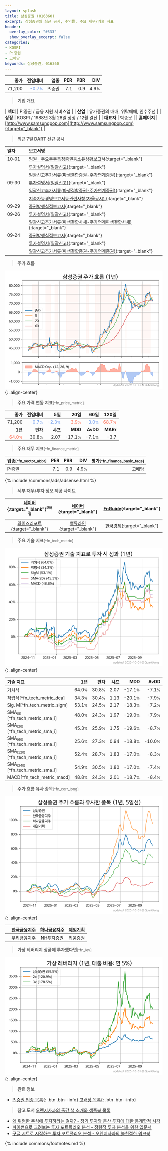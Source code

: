 ```yaml
---
layout: splash
title: 삼성증권 (016360)
excerpt: 삼성증권의 최근 공시, 수익률, 주요 재무/기술 지표
header:
  overlay_color: "#333"
  show_overlay_excerpt: false
categories:
- KOSPI
- P:증권
- 고배당
keywords: 삼성증권, 016360
---
```


| **종가** | **전일대비** | **업종** | **PER** | **PBR** | **DIV** |
| -------: | -----------: | -------: | ------: | ------: | ------: |
| 71,200 | <span style="color: cornflowerblue">-0.7<small>%</small></span> | P:증권 | 7.1 | 0.9 | 4.9<small>%</small> |

<!-- more -->


> **기업 개요**<a id="company"></a>

| <span style="white-space:nowrap;">**섹터**</span> | P:증권 / 금융 지원 서비스업 |
| <span style="white-space:nowrap;">**산업**</span> | 유가증권의 매매, 위탁매매, 인수주선 |
| <span style="white-space:nowrap;">**상장**</span> | KOSPI / 1988년 3월 28일 상장 / 12월 결산 |
| <span style="white-space:nowrap;">**대표자**</span> | 박종문 |
| <span style="white-space:nowrap;">**홈페이지**</span> | [http://www.samsungpop.com](http://www.samsungpop.com){:target="_blank"} |


> **최근 7일 DART 신규 공시**<a id="dart"></a>

| **일자** |      | **보고서명** |
| :------- | :--- | :----------- |
| 10&#x2011;01 | | [임원ㆍ주요주주특정증권등소유상황보고서](https://dart.fss.or.kr/dsaf001/main.do?rcpNo=20251001000368){:target="_blank"} |
|  | | [투자설명서(일괄신고)](https://dart.fss.or.kr/dsaf001/main.do?rcpNo=20251001000341){:target="_blank"} |
|  | | [일괄신고추가서류(파생결합증권-주가연계증권)](https://dart.fss.or.kr/dsaf001/main.do?rcpNo=20251001000161){:target="_blank"} |
| 09&#x2011;30 | | [투자설명서(일괄신고)](https://dart.fss.or.kr/dsaf001/main.do?rcpNo=20250930000178){:target="_blank"} |
|  | | [일괄신고추가서류(파생결합증권-주가연계증권)](https://dart.fss.or.kr/dsaf001/main.do?rcpNo=20250930000118){:target="_blank"} |
|  | | [지속가능경영보고서등관련사항(자율공시)              ](https://dart.fss.or.kr/dsaf001/main.do?rcpNo=20250930800059){:target="_blank"} |
| 09&#x2011;29 | | [증권발행실적보고서](https://dart.fss.or.kr/dsaf001/main.do?rcpNo=20250929000230){:target="_blank"} |
| 09&#x2011;26 | | [투자설명서(일괄신고)](https://dart.fss.or.kr/dsaf001/main.do?rcpNo=20250926000243){:target="_blank"} |
|  | | [일괄신고추가서류(파생결합사채-주가연계파생결합사채)](https://dart.fss.or.kr/dsaf001/main.do?rcpNo=20250926000081){:target="_blank"} |
| 09&#x2011;24 | | [증권발행실적보고서](https://dart.fss.or.kr/dsaf001/main.do?rcpNo=20250924000106){:target="_blank"} |
|  | | [투자설명서(일괄신고)](https://dart.fss.or.kr/dsaf001/main.do?rcpNo=20250924000037){:target="_blank"} |
|  | | [일괄신고추가서류(파생결합증권-주가연계증권)](https://dart.fss.or.kr/dsaf001/main.do?rcpNo=20250924000034){:target="_blank"} |


> **주가 흐름**<a id="price"></a>

![016360](/stock/images/016360.png){: .align-center}


> **주요 가격 변동 지표**<small>[^fn_price_metric]</small>

| **종가** | **전일대비** | **5일** | **20일** | **60일** | **120일** |
| -------: | -----------: | ------: | -------: | -------: | --------: |
| 71,200 | <span style="color: cornflowerblue">-0.7<small>%</small></span> | <span style="color: cornflowerblue">-2.3<small>%</small></span> | <span style="color: tomato">3.9<small>%</small></span> | <span style="color: cornflowerblue">-3.0<small>%</small></span> | <span style="color: tomato">68.7<small>%</small></span> |
| **1년** | **편차** | **샤프** | **MDD** | **AvDD** | **MARr** |
| <span style="color: tomato">64.0<small>%</small></span> | 30.8<small>%</small> | 2.07 | -17.1<small>%</small> | -7.1<small>%</small> | -3.7 |


> **주요 재무 지표**<small>[^fn_finance_metric]</small>

| **업종**<small>[^fn_sector_abbr]</small> | **PER** | **PBR** | **DIV** | **평가**<small>[^fn_finance_basic_tags]</small> |
| :--------------------------------------- | ------: | ------: | ------: | ----------------------------------------------: |
| P:증권 | 7.1 | 0.9 | 4.9<small>%</small> | 고배당 |



{% include /commons/ads/adsense.html %}

> **세부 재무/투자 정보 제공 사이트**

| [네이버](https://m.stock.naver.com/domestic/stock/016360/finance/summary){:target="_blank"}<sup><small>모바일</small></sup> | [네이버](https://finance.naver.com/item/coinfo.naver?code=016360){:target="_blank"} | [FnGuide](https://comp.fnguide.com/SVO2/ASP/SVD_Invest.asp?gicode=A016360&MenuYn=Y){:target="_blank"} |
| :---: | :---: | :---: |
| [와이즈리포트](https://comp.wisereport.co.kr/company/c1040001.aspx?cmp_cd=016360){:target="_blank"} | [밸류라인](https://www.valueline.co.kr/finance/summary/016360){:target="_blank"} | [한국경제](https://markets.hankyung.com/stock/016360/financial-summary){:target="_blank"} |


> **주요 기술 지표**<small>[^fn_tech_metric]</small>


![016360](/stock/images/016360_tech.png){: .align-center}

| **기술 지표** | **1년** | **편차** | **샤프** | **MDD** | **AvDD** |
| :------------ | ------: | -----------: | -------: | ------: | -------: |
| 거치식 | 64.0<small>%</small> | 30.8<small>%</small> | 2.07 | -17.1<small>%</small> | -7.1<small>%</small> |
| 적립식[^fn_tech_metric_dca] | 34.3<small>%</small> | 30.4<small>%</small> | 1.13 | -20.1<small>%</small> | -7.9<small>%</small> |
| Sig. M[^fn_tech_metric_sigm] | 53.1<small>%</small> | 24.5<small>%</small> | 2.17 | -18.3<small>%</small> | -7.2<small>%</small> |
| SMA<small><sub>(5)</sub></small>[^fn_tech_metric_sma_i] | 48.0<small>%</small> | 24.3<small>%</small> | 1.97 | -19.0<small>%</small> | -7.9<small>%</small> |
| SMA<small><sub>(20)</sub></small>[^fn_tech_metric_sma_i] | 45.3<small>%</small> | 25.9<small>%</small> | 1.75 | -19.6<small>%</small> | -8.7<small>%</small> |
| SMA<small><sub>(60)</sub></small>[^fn_tech_metric_sma_i] | 25.6<small>%</small> | 27.3<small>%</small> | 0.94 | -18.8<small>%</small> | -10.0<small>%</small> |
| SMA<small><sub>(120)</sub></small>[^fn_tech_metric_sma_i] | 52.4<small>%</small> | 28.7<small>%</small> | 1.83 | -17.0<small>%</small> | -8.3<small>%</small> |
| SMA<small><sub>(240)</sub></small>[^fn_tech_metric_sma_i] | 54.9<small>%</small> | 30.5<small>%</small> | 1.80 | -17.0<small>%</small> | -7.4<small>%</small> |
| MACD[^fn_tech_metric_macd] | 48.8<small>%</small> | 24.3<small>%</small> | 2.01 | -18.7<small>%</small> | -8.4<small>%</small> |


> **주가 흐름 유사 종목**<a id="corr"></a><small>[^fn_corr_long]</small>

![016360](/stock/images/016360_corr.png){: .align-center}

|       | [한국금융지주](/071050/) | [하나금융지주](/086790/) | [제일기획](/030000/) |
| :---: | :------------------------------------: | :------------------------------------: | :------------------------------------: |
|       | [우리금융지주](/316140/) | [NH투자증권](/005940/) | [키움증권](/039490/) |


> **가상 레버리지 상품에 투자했다면**<a id="2x"></a><small>[^fn_lev]</small>

![016360](/stock/images/016360_2x.png){: .align-center}


> **관련 정보**

- [P:증권 업종 목록](/stats/sector/kospi_업종_증권_종목/){: .btn .btn--info} [고배당 목록](/fn/fn_high_div/){: .btn .btn--info}

> **참고 도서** [오렌지사과의 출간 책 소개와 샘플북 목록](https://kongdori.tistory.com/691)

- [왜 위험한 주식에 투자하라는 걸까? - 장기 투자와 분산 투자에 대한 통계학적 시각](https://kongdori.tistory.com/421)
- [파이썬으로 그려보는 투자 포트폴리오 분석  - 정량적 투자 분석을 위한 입문서](https://kongdori.tistory.com/643)
- [구글 시트로 시작하는 투자 포트폴리오 분석 - 오렌지사과의 불친절한 워크북](https://kongdori.tistory.com/449)


{% include commons/footnotes.md %}